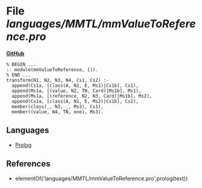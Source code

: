 # File _languages/MMTL/mmValueToReference.pro_
**[GitHub](https://github.com/softlang/yas/blob/master/languages/MMTL/mmValueToReference.pro)**
```
% BEGIN ...
:- module(mmValueToReference, []).
% END ...
transform(N1, N2, N3, N4, Cs1, Cs2) :-
  append(Cs1a, [class(A, N1, E, Ms1)|Cs1b], Cs1),
  append(Ms1a, [(value, N2, TN, Card)|Ms1b], Ms1),
  append(Ms1a, [(reference, N2, N3, Card)|Ms1b], Ms2),
  append(Cs1a, [class(A, N1, E, Ms2)|Cs1b], Cs2),
  member(class(_, N3, _, Ms3), Cs1),
  member((value, N4, TN, one), Ms3).
```

## Languages
* [Prolog](../languages/Prolog.md)

## References
* elementOf('languages/MMTL/mmValueToReference.pro',prolog(text))
